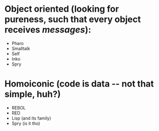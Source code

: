 # Object oriented (looking for pureness, such that every object receives *messages*):

* Pharo
* Smalltalk
* Self
* Inko
* Spry

# Homoiconic (code is data -- not that simple, huh?)

* REBOL
* RED
* Lisp (and its family)
* Spry (is it tho)
